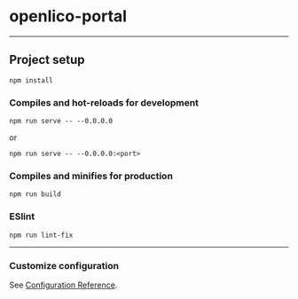 # openlico-portal

---

## Project setup

```
npm install
```

### Compiles and hot-reloads for development

```
npm run serve -- --0.0.0.0
```
or
```
npm run serve -- --0.0.0.0:<port>
```


### Compiles and minifies for production

```
npm run build
```

### ESlint

```
npm run lint-fix
```

---

### Customize configuration

See [Configuration Reference](https://cli.vuejs.org/config/).
